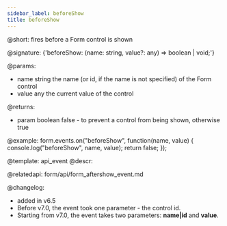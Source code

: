 ```yaml
---
sidebar_label: beforeShow
title: beforeShow
---          
```


@short: fires before a Form control is shown

@signature: {'beforeShow: (name: string, value?: any) => boolean | void;'}

@params:
- name		string		the name (or id, if the name is not specified) of the Form control
- value     any         the current value of the control

@returns:
- param     boolean     false - to prevent a control from being shown, otherwise true


@example:
form.events.on("beforeShow", function(name, value) {
    console.log("beforeShow", name, value); 
    return false;
});


@template: api_event
@descr:

@relatedapi: form/api/form_aftershow_event.md

@changelog:
 
- added in v6.5
- Before v7.0, the event took one parameter - the control id.
- Starting from v7.0, the event takes two parameters: **name|id** and **value**.
